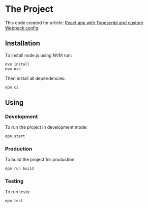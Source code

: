 # The Project

This code created for article: [React app with Typescript and custom Webpack config](https://medium.com/@evheniybystrov/react-app-with-typescript-and-custom-webpack-config-e0e110a61615)

## Installation

To install node.js using NVM run:

```bash
nvm install
nvm use
```

Then install all dependencies:

```bash
npm ci
```

## Using

### Development

To run the project in development mode:

```bash
npm start
```

### Production

To build the project for production:

```bash
npm run build
```

### Testing

To run tests:

```bash
npm test
```

